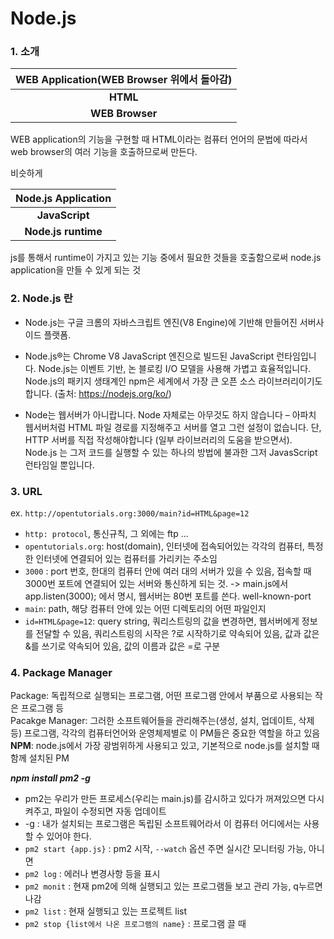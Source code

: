 # Node.js

### 1. 소개


|WEB Application(WEB Browser 위에서 돌아감)|
|:---:|
|**HTML**|
|**WEB Browser**|

WEB application의 기능을 구현할 때 HTML이라는 컴퓨터 언어의 문법에 따라서 web browser의 여러 기능을 호출하므로써 만든다.

비슷하게

|Node.js Application|
|:---:|
|**JavaScript**|
|**Node.js runtime**|

js를 통해서 runtime이 가지고 있는 기능 중에서 필요한 것들을 호출함으로써 node.js application을 만들 수 있게 되는 것

### 2. Node.js 란

* Node.js는 구글 크롬의 자바스크립트 엔진(V8 Engine)에 기반해 만들어진 서버사이드 플랫폼.

* Node.js®는 Chrome V8 JavaScript 엔진으로 빌드된 JavaScript 런타임입니다. Node.js는 이벤트 기반, 논 블로킹 I/O 모델을 사용해 가볍고 효율적입니다. Node.js의 패키지 생태계인 npm은 세계에서 가장 큰 오픈 소스 라이브러리이기도 합니다.
(출처: https://nodejs.org/ko/)


* Node는 웹서버가 아니랍니다. Node 자체로는 아무것도 하지 않습니다 – 아파치 웹서버처럼 HTML 파일 경로를 지정해주고 서버를 열고 그런 설정이 없습니다. 단, HTTP 서버를 직접 작성해야합니다 (일부 라이브러리의 도움을 받으면서). Node.js 는 그저 코드를 실행할 수 있는 하나의 방법에 불과한 그저 JavasScript 런타임일 뿐입니다.

### 3. URL

ex. ```http://opentutorials.org:3000/main?id=HTML&page=12```  
* ```http: protocol```, 통신규칙, 그 외에는 ftp ...  
* ```opentutorials.org```: host(domain), 인터넷에 접속되어있는 각각의 컴퓨터, 특정한 인터넷에 연결되어 있는 컴퓨터를 가리키는 주소임  
* ```3000``` : port 번호, 한대의 컴퓨터 안에 여러 대의 서버가 있을 수 있음, 접속할 때 3000번 포트에 연결되어 있는 서버와 통신하게 되는 것. -> main.js에서 app.listen(3000); 에서 명시, 웹서버는 80번 포트를 쓴다. well-known-port  
* ```main```: path, 해당 컴퓨터 안에 있는 어떤 디렉토리의 어떤 파일인지  
* ```id=HTML&page=12```: query string, 쿼리스트링의 값을 변경하면, 웹서버에게 정보를 전달할 수 있음, 쿼리스트링의 시작은 ?로 시작하기로 약속되어 있음, 값과 값은 &를 쓰기로 약속되어 있음, 값의 이름과 값은 =로 구분  

### 4. Package Manager  
Package: 독립적으로 실행되는 프로그램, 어떤 프로그램 안에서 부품으로 사용되는 작은 프로그램 등  
Pacakge Manager: 그러한 소프트웨어들을 관리해주는(생성, 설치, 업데이트, 삭제 등) 프로그램, 각각의 컴퓨터언어와 운영체제별로 이 PM들은 중요한 역할을 하고 있음  
**NPM**: node.js에서 가장 광범위하게 사용되고 있고, 기본적으로  node.js를 설치할 때 함께 설치된 PM  

_**npm install pm2 -g**_  
* pm2는 우리가 만든 프로세스(우리는 main.js)를 감시하고 있다가 꺼져있으면 다시 켜주고, 파일이 수정되면 자동 업데이트  
* -g : 내가 설치되는 프로그램은 독립된 소프트웨어라서 이 컴퓨터 어디에서는 사용할 수 있어야 한다.  
* ```pm2 start {app.js}``` : pm2 시작, ```--watch``` 옵션 주면 실시간 모니터링 가능, 아니면  
* ```pm2 log``` : 에러나 변경사항 등을 표시  
* ```pm2 monit``` : 현재 pm2에 의해 실행되고 있는 프로그램들 보고 관리 가능, q누르면 나감  
* ```pm2 list``` : 현재 실행되고 있는 프로젝트 list  
* ```pm2 stop {list에서 나온 프로그램의 name}``` : 프로그램 끌 때  
